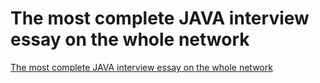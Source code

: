 # The most complete JAVA interview essay on the whole network
[The most complete JAVA interview essay on the whole network](https://aiwithcloud.com/2022/09/19/the_most_complete_java_interview_essay_on_the_whole_network/)